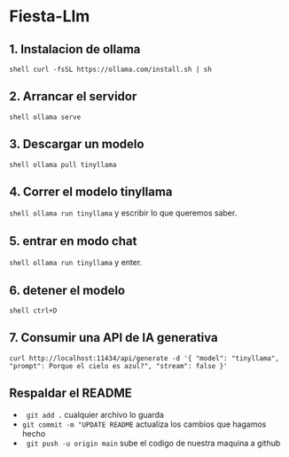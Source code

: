 # Fiesta-Llm
## 1. Instalacion de ollama
`shell
curl -fsSL https://ollama.com/install.sh | sh`

## 2. Arrancar el servidor
`shell
ollama serve`

## 3. Descargar un modelo
`shell
ollama pull tinyllama`

## 4. Correr el modelo tinyllama
`shell
ollama run tinyllama` y escribir lo que queremos saber.
 
## 5. entrar en modo chat
`shell
ollama run tinyllama` y enter.

## 6. detener el modelo
`shell
ctrl+D`

## 7. Consumir una API de IA generativa
`curl http://localhost:11434/api/generate -d '{
  "model": "tinyllama",
  "prompt": Porque el cielo es azul?",
  "stream": false
}'`

## Respaldar el README
- ` git add .` cualquier archivo lo guarda
- `git commit -m "UPDATE README` actualiza los cambios que hagamos hecho 
- ` git push -u origin main` sube el codigo de nuestra maquina a github